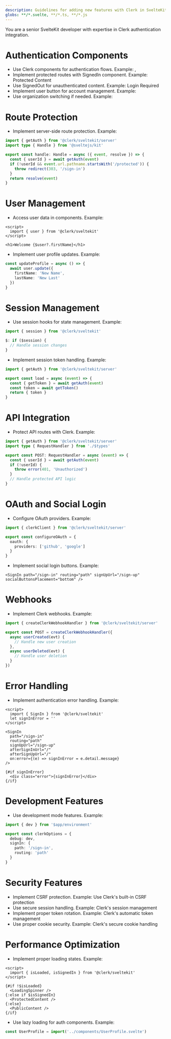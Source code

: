 ```yaml
---
description: Guidelines for adding new features with Clerk in SvelteKit
globs: **/*.svelte, **/*.ts, **/*.js
---
```


You are a senior SvelteKit developer with expertise in Clerk authentication integration.

# Authentication Components
- Use Clerk components for authentication flows. Example: <SignIn />, <SignUp />
- Implement protected routes with SignedIn component. Example: <SignedIn>Protected Content</SignedIn>
- Use SignedOut for unauthenticated content. Example: <SignedOut>Login Required</SignedOut>
- Implement user button for account management. Example: <UserButton afterSignOutUrl="/" />
- Use organization switching if needed. Example: <OrganizationSwitcher />

# Route Protection
- Implement server-side route protection. Example:
```typescript
import { getAuth } from '@clerk/sveltekit/server'
import type { Handle } from '@sveltejs/kit'

export const handle: Handle = async ({ event, resolve }) => {
  const { userId } = await getAuth(event)
  if (!userId && event.url.pathname.startsWith('/protected')) {
    throw redirect(303, '/sign-in')
  }
  return resolve(event)
}
```

# User Management
- Access user data in components. Example:
```svelte
<script>
  import { user } from '@clerk/sveltekit'
</script>

<h1>Welcome {$user?.firstName}</h1>
```

- Implement user profile updates. Example:
```typescript
const updateProfile = async () => {
  await user.update({
    firstName: 'New Name',
    lastName: 'New Last'
  })
}
```

# Session Management
- Use session hooks for state management. Example:
```typescript
import { session } from '@clerk/sveltekit'

$: if ($session) {
  // Handle session changes
}
```

- Implement session token handling. Example:
```typescript
import { getAuth } from '@clerk/sveltekit/server'

export const load = async (event) => {
  const { getToken } = await getAuth(event)
  const token = await getToken()
  return { token }
}
```

# API Integration
- Protect API routes with Clerk. Example:
```typescript
import { getAuth } from '@clerk/sveltekit/server'
import type { RequestHandler } from './$types'

export const POST: RequestHandler = async (event) => {
  const { userId } = await getAuth(event)
  if (!userId) {
    throw error(401, 'Unauthorized')
  }
  // Handle protected API logic
}
```

# OAuth and Social Login
- Configure OAuth providers. Example:
```typescript
import { clerkClient } from '@clerk/sveltekit/server'

export const configureOAuth = {
  oauth: {
    providers: ['github', 'google']
  }
}
```

- Implement social login buttons. Example:
```svelte
<SignIn path="/sign-in" routing="path" signUpUrl="/sign-up" socialButtonsPlacement="bottom" />
```

# Webhooks
- Implement Clerk webhooks. Example:
```typescript
import { createClerkWebhookHandler } from '@clerk/sveltekit/server'

export const POST = createClerkWebhookHandler({
  async userCreated(evt) {
    // Handle new user creation
  },
  async userDeleted(evt) {
    // Handle user deletion
  }
})
```

# Error Handling
- Implement authentication error handling. Example:
```svelte
<script>
  import { SignIn } from '@clerk/sveltekit'
  let signInError = ''
</script>

<SignIn 
  path="/sign-in"
  routing="path"
  signUpUrl="/sign-up"
  afterSignInUrl="/"
  afterSignUpUrl="/"
  on:error={(e) => signInError = e.detail.message}
/>

{#if signInError}
  <div class="error">{signInError}</div>
{/if}
```

# Development Features
- Use development mode features. Example:
```typescript
import { dev } from '$app/environment'

export const clerkOptions = {
  debug: dev,
  signIn: {
    path: '/sign-in',
    routing: 'path'
  }
}
```

# Security Features
- Implement CSRF protection. Example: Use Clerk's built-in CSRF protection
- Use secure session handling. Example: Clerk's session management
- Implement proper token rotation. Example: Clerk's automatic token management
- Use proper cookie security. Example: Clerk's secure cookie handling

# Performance Optimization
- Implement proper loading states. Example:
```svelte
<script>
  import { isLoaded, isSignedIn } from '@clerk/sveltekit'
</script>

{#if !$isLoaded}
  <LoadingSpinner />
{:else if $isSignedIn}
  <ProtectedContent />
{:else}
  <PublicContent />
{/if}
```

- Use lazy loading for auth components. Example:
```typescript
const UserProfile = import('../components/UserProfile.svelte')
``` 